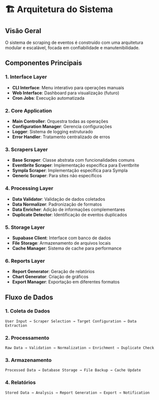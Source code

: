 # 🏗️ Arquitetura do Sistema

## Visão Geral

O sistema de scraping de eventos é construído com uma arquitetura modular e escalável, focada em confiabilidade e manutenibilidade.

## Componentes Principais

### 1. Interface Layer
- **CLI Interface**: Menu interativo para operações manuais
- **Web Interface**: Dashboard para visualização (futuro)
- **Cron Jobs**: Execução automatizada

### 2. Core Application
- **Main Controller**: Orquestra todas as operações
- **Configuration Manager**: Gerencia configurações
- **Logger**: Sistema de logging estruturado
- **Error Handler**: Tratamento centralizado de erros

### 3. Scrapers Layer
- **Base Scraper**: Classe abstrata com funcionalidades comuns
- **Eventbrite Scraper**: Implementação específica para Eventbrite
- **Sympla Scraper**: Implementação específica para Sympla
- **Generic Scraper**: Para sites não específicos

### 4. Processing Layer
- **Data Validator**: Validação de dados coletados
- **Data Normalizer**: Padronização de formatos
- **Data Enricher**: Adição de informações complementares
- **Duplicate Detector**: Identificação de eventos duplicados

### 5. Storage Layer
- **Supabase Client**: Interface com banco de dados
- **File Storage**: Armazenamento de arquivos locais
- **Cache Manager**: Sistema de cache para performance

### 6. Reports Layer
- **Report Generator**: Geração de relatórios
- **Chart Generator**: Criação de gráficos
- **Export Manager**: Exportação em diferentes formatos

## Fluxo de Dados

### 1. Coleta de Dados
```
User Input → Scraper Selection → Target Configuration → Data Extraction
```

### 2. Processamento
```
Raw Data → Validation → Normalization → Enrichment → Duplicate Check
```

### 3. Armazenamento
```
Processed Data → Database Storage → File Backup → Cache Update
```

### 4. Relatórios
```
Stored Data → Analysis → Report Generation → Export → Notification
```
